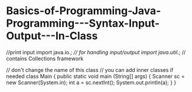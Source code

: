 # Basics-of-Programming-Java-Programming---Syntax-Input-Output---In-Class
//print input
import java.io.*; // for handling input/output
import java.util.*; // contains Collections framework

// don't change the name of this class
// you can add inner classes if needed
class Main {
	public static void main (String[] args) {
                    Scanner sc = new Scanner(System.in);
                    int a = sc.nextInt();
                    System.out.println(a);
	}
}
